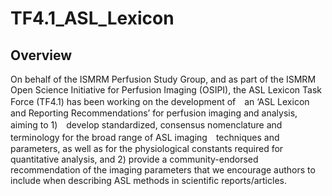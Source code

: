 # TF4.1_ASL_Lexicon

## Overview 

On behalf of the ISMRM Perfusion Study Group, and as part of the ISMRM Open Science Initiative for Perfusion Imaging (OSIPI), the ASL Lexicon Task Force (TF4.1) has been working on the development of　an ‘ASL Lexicon and Reporting Recommendations’ for perfusion imaging and analysis, aiming to 1)　develop standardized, consensus nomenclature and terminology for the broad range of ASL imaging　techniques and parameters, as well as for the physiological constants required for quantitative analysis, and 2) provide a community-endorsed recommendation of the imaging parameters that we encourage authors to include when describing ASL methods in scientific reports/articles.
